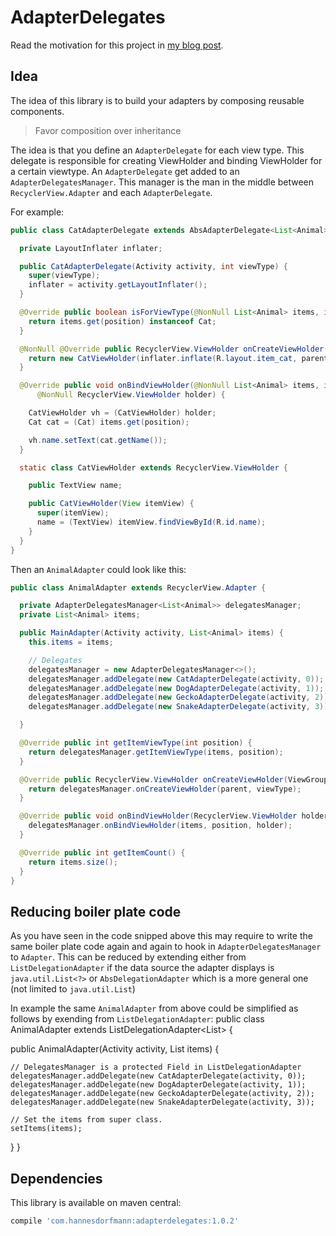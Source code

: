 # AdapterDelegates
Read the motivation for this project in [my blog post](http://hannesdorfmann.com/android/adapter-delegates/).


## Idea
The idea of this library is to build your adapters by composing reusable components.

> Favor composition over inheritance

The idea is that you define an `AdapterDelegate` for each view type. This delegate is responsible for creating ViewHolder and binding ViewHolder for a certain viewtype.
An `AdapterDelegate` get added to an `AdapterDelegatesManager`. This manager is the man in the middle between `RecyclerView.Adapter` and each `AdapterDelegate`.

For example:
```java
public class CatAdapterDelegate extends AbsAdapterDelegate<List<Animal>> {

  private LayoutInflater inflater;

  public CatAdapterDelegate(Activity activity, int viewType) {
    super(viewType);
    inflater = activity.getLayoutInflater();
  }

  @Override public boolean isForViewType(@NonNull List<Animal> items, int position) {
    return items.get(position) instanceof Cat;
  }

  @NonNull @Override public RecyclerView.ViewHolder onCreateViewHolder(ViewGroup parent) {
    return new CatViewHolder(inflater.inflate(R.layout.item_cat, parent, false));
  }

  @Override public void onBindViewHolder(@NonNull List<Animal> items, int position,
      @NonNull RecyclerView.ViewHolder holder) {

    CatViewHolder vh = (CatViewHolder) holder;
    Cat cat = (Cat) items.get(position);

    vh.name.setText(cat.getName());
  }

  static class CatViewHolder extends RecyclerView.ViewHolder {

    public TextView name;

    public CatViewHolder(View itemView) {
      super(itemView);
      name = (TextView) itemView.findViewById(R.id.name);
    }
  }
}
```

Then an `AnimalAdapter` could look like this:

```java
public class AnimalAdapter extends RecyclerView.Adapter {

  private AdapterDelegatesManager<List<Animal>> delegatesManager;
  private List<Animal> items;

  public MainAdapter(Activity activity, List<Animal> items) {
    this.items = items;

    // Delegates
    delegatesManager = new AdapterDelegatesManager<>();
    delegatesManager.addDelegate(new CatAdapterDelegate(activity, 0));
    delegatesManager.addDelegate(new DogAdapterDelegate(activity, 1));
    delegatesManager.addDelegate(new GeckoAdapterDelegate(activity, 2));
    delegatesManager.addDelegate(new SnakeAdapterDelegate(activity, 3));

  }

  @Override public int getItemViewType(int position) {
    return delegatesManager.getItemViewType(items, position);
  }

  @Override public RecyclerView.ViewHolder onCreateViewHolder(ViewGroup parent, int viewType) {
    return delegatesManager.onCreateViewHolder(parent, viewType);
  }

  @Override public void onBindViewHolder(RecyclerView.ViewHolder holder, int position) {
    delegatesManager.onBindViewHolder(items, position, holder);
  }

  @Override public int getItemCount() {
    return items.size();
  }
}
```

## Reducing boiler plate code
As you have seen in the code snipped above this may require to write the same boiler plate code  again and again to hook in `AdapterDelegatesManager` to `Adapter`.
This can be reduced by extending either from `ListDelegationAdapter` if the data source the adapter displays is `java.util.List<?>` or `AbsDelegationAdapter` which is a more general one (not limited to `java.util.List`)

In example the same `AnimalAdapter` from above could be simplified as follows by exending from `ListDelegationAdapter`:
public class AnimalAdapter extends ListDelegationAdapter<List<Animal>> {

  public AnimalAdapter(Activity activity, List<Animal> items) {

    // DelegatesManager is a protected Field in ListDelegationAdapter
    delegatesManager.addDelegate(new CatAdapterDelegate(activity, 0));
    delegatesManager.addDelegate(new DogAdapterDelegate(activity, 1));
    delegatesManager.addDelegate(new GeckoAdapterDelegate(activity, 2));
    delegatesManager.addDelegate(new SnakeAdapterDelegate(activity, 3));

    // Set the items from super class.
    setItems(items);
  }
}

## Dependencies
This library is available on maven central:

```groovy
compile 'com.hannesdorfmann:adapterdelegates:1.0.2'
```